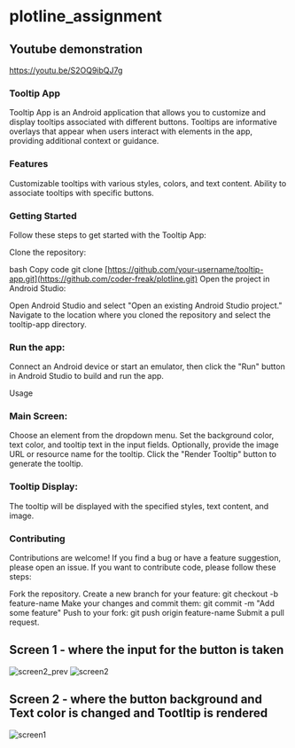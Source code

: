 # plotline_assignment
## Youtube demonstration
https://youtu.be/S2OQ9ibQJ7g

### Tooltip App
Tooltip App is an Android application that allows you to customize and display tooltips associated with different buttons. Tooltips are informative overlays that appear when users interact with elements in the app, providing additional context or guidance.

### Features
Customizable tooltips with various styles, colors, and text content.
Ability to associate tooltips with specific buttons.



### Getting Started
Follow these steps to get started with the Tooltip App:

Clone the repository:

bash
Copy code
git clone [https://github.com/your-username/tooltip-app.git](https://github.com/coder-freak/plotline.git)
Open the project in Android Studio:

Open Android Studio and select "Open an existing Android Studio project." Navigate to the location where you cloned the repository and select the tooltip-app directory.

### Run the app:

Connect an Android device or start an emulator, then click the "Run" button in Android Studio to build and run the app.

Usage
### Main Screen:

Choose an element from the dropdown menu.
Set the background color, text color, and tooltip text in the input fields.
Optionally, provide the image URL or resource name for the tooltip.
Click the "Render Tooltip" button to generate the tooltip.
### Tooltip Display:

The tooltip will be displayed with the specified styles, text content, and image.
### Contributing
Contributions are welcome! If you find a bug or have a feature suggestion, please open an issue. If you want to contribute code, please follow these steps:

Fork the repository.
Create a new branch for your feature: git checkout -b feature-name
Make your changes and commit them: git commit -m "Add some feature"
Push to your fork: git push origin feature-name
Submit a pull request.

## Screen 1 - where the input for the button is taken
![screen2_prev](https://github.com/coder-freak/plotline/assets/82790440/95bb14b7-b452-4195-a0cc-af4da2b69ee5)
![screen2](https://github.com/coder-freak/plotline/assets/82790440/2800f4c7-9e8f-43a1-866c-2f412c935bbb)

## Screen 2 - where the button background and Text color is changed and Tootltip is rendered
![screen1](https://github.com/coder-freak/plotline/assets/82790440/b9541c59-068b-447e-9cd9-0a5b77ee5f14)


